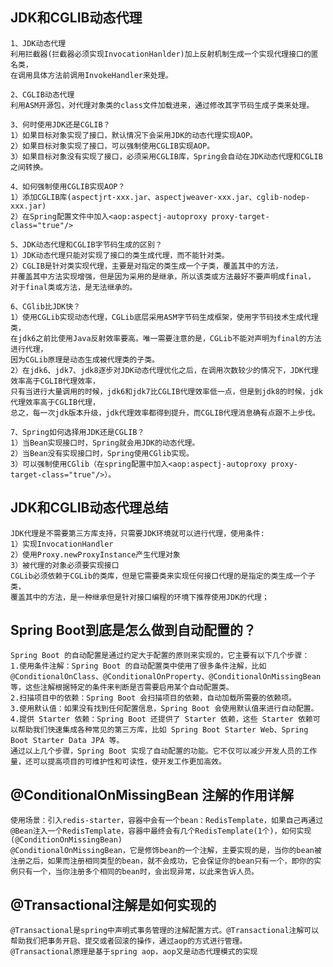 ## JDK和CGLIB动态代理
    1、JDK动态代理
    利用拦截器(拦截器必须实现InvocationHanlder)加上反射机制生成一个实现代理接口的匿名类，
    在调用具体方法前调用InvokeHandler来处理。
    
    2、CGLIB动态代理
    利用ASM开源包，对代理对象类的class文件加载进来，通过修改其字节码生成子类来处理。
    
    3、何时使用JDK还是CGLIB？
    1）如果目标对象实现了接口，默认情况下会采用JDK的动态代理实现AOP。
    2）如果目标对象实现了接口，可以强制使用CGLIB实现AOP。
    3）如果目标对象没有实现了接口，必须采用CGLIB库，Spring会自动在JDK动态代理和CGLIB之间转换。
    
    4、如何强制使用CGLIB实现AOP？
    1）添加CGLIB库(aspectjrt-xxx.jar、aspectjweaver-xxx.jar、cglib-nodep-xxx.jar)
    2）在Spring配置文件中加入<aop:aspectj-autoproxy proxy-target-class="true"/>
    
    5、JDK动态代理和CGLIB字节码生成的区别？
    1）JDK动态代理只能对实现了接口的类生成代理，而不能针对类。
    2）CGLIB是针对类实现代理，主要是对指定的类生成一个子类，覆盖其中的方法，
    并覆盖其中方法实现增强，但是因为采用的是继承，所以该类或方法最好不要声明成final，
    对于final类或方法，是无法继承的。
    
    6、CGlib比JDK快？
    1）使用CGLib实现动态代理，CGLib底层采用ASM字节码生成框架，使用字节码技术生成代理类，
    在jdk6之前比使用Java反射效率要高。唯一需要注意的是，CGLib不能对声明为final的方法进行代理，
    因为CGLib原理是动态生成被代理类的子类。
    2）在jdk6、jdk7、jdk8逐步对JDK动态代理优化之后，在调用次数较少的情况下，JDK代理效率高于CGLIB代理效率，
    只有当进行大量调用的时候，jdk6和jdk7比CGLIB代理效率低一点，但是到jdk8的时候，jdk代理效率高于CGLIB代理，
    总之，每一次jdk版本升级，jdk代理效率都得到提升，而CGLIB代理消息确有点跟不上步伐。
    
    7、Spring如何选择用JDK还是CGLIB？
    1）当Bean实现接口时，Spring就会用JDK的动态代理。
    2）当Bean没有实现接口时，Spring使用CGlib实现。
    3）可以强制使用CGlib（在spring配置中加入<aop:aspectj-autoproxy proxy-target-class="true"/>）。

## JDK和CGLIB动态代理总结
    JDK代理是不需要第三方库支持，只需要JDK环境就可以进行代理，使用条件:
    1）实现InvocationHandler
    2）使用Proxy.newProxyInstance产生代理对象
    3）被代理的对象必须要实现接口
    CGLib必须依赖于CGLib的类库，但是它需要类来实现任何接口代理的是指定的类生成一个子类，
    覆盖其中的方法，是一种继承但是针对接口编程的环境下推荐使用JDK的代理；

## Spring Boot到底是怎么做到自动配置的？
    Spring Boot 的自动配置是通过约定大于配置的原则来实现的，它主要有以下几个步骤：
    1.使用条件注解：Spring Boot 的自动配置类中使用了很多条件注解，比如 @ConditionalOnClass、@ConditionalOnProperty、@ConditionalOnMissingBean 等，这些注解根据特定的条件来判断是否需要启用某个自动配置类。
    2.扫描项目中的依赖：Spring Boot 会扫描项目的依赖，自动加载所需要的依赖项。
    3.使用默认值：如果没有找到任何配置信息，Spring Boot 会使用默认值来进行自动配置。
    4.提供 Starter 依赖：Spring Boot 还提供了 Starter 依赖，这些 Starter 依赖可以帮助我们快速集成各种常见的第三方库，比如 Spring Boot Starter Web、Spring Boot Starter Data JPA 等。
    通过以上几个步骤，Spring Boot 实现了自动配置的功能。它不仅可以减少开发人员的工作量，还可以提高项目的可维护性和可读性，使开发工作更加高效。

## @ConditionalOnMissingBean 注解的作用详解
    使用场景：引入redis-starter，容器中会有一个bean：RedisTemplate，如果自己再通过@Bean注入一个RedisTemplate，容器中最终会有几个RedisTemplate(1个)，如何实现(@ConditionOnMissingBean)
    @ConditionalOnMissingBean，它是修饰bean的一个注解，主要实现的是，当你的bean被注册之后，如果而注册相同类型的bean，就不会成功，它会保证你的bean只有一个，即你的实例只有一个，当你注册多个相同的bean时，会出现异常，以此来告诉人员。

## @Transactional注解是如何实现的
    @Transactional是spring中声明式事务管理的注解配置方式。@Transactional注解可以帮助我们把事务开启、提交或者回滚的操作，通过aop的方式进行管理。
    @Transactional原理是基于spring aop，aop又是动态代理模式的实现

